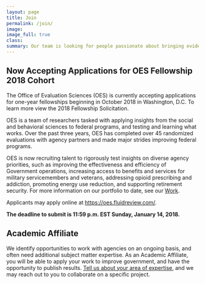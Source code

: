 ```yaml
---
layout: page
title: Join
permalink: /join/
image:
image_full: true
class:
summary: Our team is looking for people passionate about bringing evidence and a fresh perspective to government! 
---
```

## Now Accepting Applications for OES Fellowship 2018 Cohort

The Office of Evaluation Sciences (OES) is currently accepting applications for one-year fellowships beginning in October 2018 in Washington, D.C. To learn more view the 2018 Fellowship Solicitation.

OES is a team of researchers tasked with applying insights from the social and behavioral sciences to federal programs, and testing and learning what works. Over the past three years, OES has completed over 45 randomized evaluations with agency partners and made major strides improving federal programs.

OES is now recruiting talent to rigorously test insights on diverse agency priorities, such as improving the effectiveness and efficiency of Government operations, increasing access to benefits and services for military servicemembers and veterans, addressing opioid prescribing and addiction, promoting energy use reduction, and supporting retirement security. For more information on our portfolio to date, see our <a href="https://oes.gsa.gov/work/">Work</a>. 

Applicants may apply online at https://oes.fluidreview.com/. 

<b>The deadline to submit is 11:59 p.m. EST Sunday, January 14, 2018.</b> 


## Academic Affiliate 

We identify opportunities to work with agencies on an ongoing basis, and often need additional subject matter expertise. As an Academic Affiliate, you will be able to apply your work to improve government, and have the opportunity to publish results. <a href="https://docs.google.com/forms/d/e/1FAIpQLSeqnuRSZNKZt9bVLAGw6G64i5oUNDqsGcrX7dvgGpvlac9Cog/viewform?usp=sf_link">Tell us about your area of expertise</a>, and we may reach out to you to collaborate on a specific project. 
